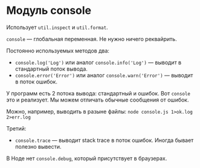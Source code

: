 # Модуль console
Использует `util.inspect` и `util.format`.

`console` — глобальная переменная. Не нужно ничего реквайрить.

Постоянно используемых методов два:
* `console.log('Log')` или аналог `console.info('Log')` — выводит в стандартный поток вывода.
* `console.error('Error')` или аналог `console.warn('Error')` — выводит в поток ошибок.

У программ есть 2 потока вывода: стандартный и ошибок. Вот `console` это и реализует. Мы можем отличать обычные сообщения от ошибок.

Можно, например, выводить в разыне файлы: `node console.js 1>ok.log 2>err.log`

Третий:
* `console.trace` — выводит stack trace в поток ошибок. Иногда бывает полезно вывести.

В Ноде нет `console.debug`, который присутствует в браузерах.
